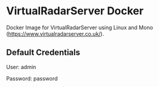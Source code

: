 # VirtualRadarServer Docker

Docker Image for VirtualRadarServer using Linux and Mono (https://www.virtualradarserver.co.uk/).

## Default Credentials

User: admin

Password: password
